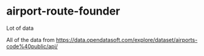 # airport-route-founder
Lot of data

All of the data from https://data.opendatasoft.com/explore/dataset/airports-code%40public/api/
